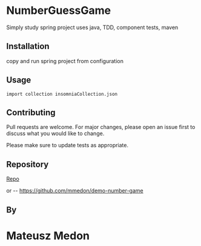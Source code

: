 # NumberGuessGame

Simply study spring project uses java, TDD, component tests, maven 

## Installation

copy and run spring project from configuration 

## Usage

``` import json file 
import collection insomniaCollection.json
```

## Contributing
Pull requests are welcome. For major changes, please open an issue first to discuss what you would like to change.

Please make sure to update tests as appropriate.

## Repository
[Repo](https://github.com/mmedon/demo-number-game)

or
-- https://github.com/mmedon/demo-number-game

## By
# Mateusz Medon